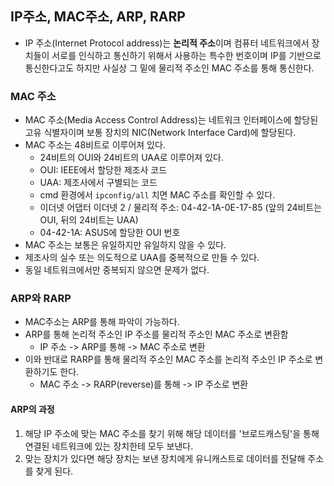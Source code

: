 ## IP주소, MAC주소, ARP, RARP
  - IP 주소(Internet Protocol address)는 **논리적 주소**이며 컴퓨터 네트워크에서 장치들이 서로를 인식하고 통신하기 위해서 사용하는 특수한 번호이며 IP를 기반으로 통신한다고도 하지만 사실상 그 밑에 물리적 주소인 MAC 주소를 통해 통신한다.

### MAC 주소
  - MAC 주소(Media Access Control Address)는 네트워크 인터페이스에 할당된 고유 식별자이며 보통 장치의 NIC(Network Interface Card)에 할당된다.
  - MAC 주소는 48비트로 이루어져 있다.
    - 24비트의 OUI와 24비트의 UAA로 이루어져 있다.
    - OUI: IEEE에서 할당한 제조사 코드
    - UAA: 제조사에서 구별되는 코드
    - cmd 환경에서 `ipconfig/all` 치면 MAC 주소를 확인할 수 있다.
    - 이더넷 어댑터 이더넷 2 / 물리적 주소: 04-42-1A-0E-17-85 (앞의 24비트는 OUI, 뒤의 24비트는 UAA)
    - 04-42-1A: ASUS에 할당한 OUI 번호
  - MAC 주소는 보통은 유일하지만 유일하지 않을 수 있다.
  - 제조사의 실수 또는 의도적으로 UAA를 중복적으로 만들 수 있다.
  - 동일 네트워크에서만 중복되지 않으면 문제가 없다.

### ARP와 RARP
  - MAC주소는 ARP를 통해 파악이 가능하다.
  - ARP를 통해 논리적 주소인 IP 주소를 물리적 주소인 MAC 주소로 변환함
    - IP 주소 -> ARP를 통해 -> MAC 주소로 변환
  - 이와 반대로 RARP를 통해 물리적 주소인 MAC 주소를 논리적 주소인 IP 주소로 변환하기도 한다.
    - MAC 주소 -> RARP(reverse)를 통해 -> IP 주소로 변환

#### ARP의 과정
  1. 해당 IP 주소에 맞는 MAC 주소를 찾기 위해 해당 데이터를 '브로드캐스팅'을 통해 연결된 네트워크에 있는 장치한테 모두 보낸다.
  2. 맞는 장치가 있다면 해당 장치는 보낸 장치에게 유니캐스트로 데이터를 전달해 주소를 찾게 된다.
